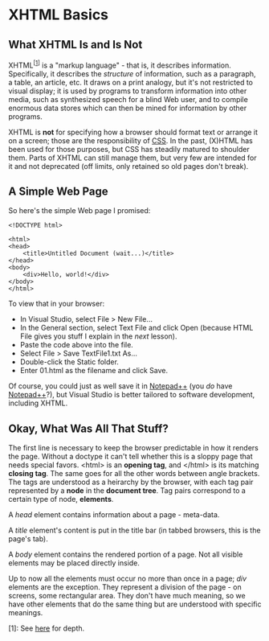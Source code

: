 ﻿XHTML Basics
============

What XHTML Is and Is Not
------------------------

XHTML<sup>[[1](#References)]</sup> is a "markup language" - that is, it describes information. Specifically, it describes the *structure* of information, such as a paragraph, a table, an article, etc. It draws on a print analogy, but it's not restricted to visual display; it is used by programs to transform information into other media, such as synthesized speech for a blind Web user, and to compile enormous data stores which can then be mined for information by other programs.

XHTML is **not** for specifying how a browser should format text or arrange it on a screen; those are the responsibility of [CSS](css.md). In the past, (X)HTML has been used for those purposes, but CSS has steadily matured to shoulder them. Parts of XHTML can still manage them, but very few are intended for it and not deprecated (off limits, only retained so old pages don't break).

A Simple Web Page
-----------------

So here's the simple Web page I promised:

    <!DOCTYPE html>

    <html>
    <head>
        <title>Untitled Document (wait...)</title>
    </head>
    <body>
        <div>Hello, world!</div>
    </body>
    </html>

To view that in your browser:

* In Visual Studio, select File > New File...
* In the General section, select Text File and click Open (because HTML File gives you stuff I explain in the *next* lesson).
* Paste the code above into the file.
* Select File > Save TextFile1.txt As...
* Double-click the Static folder.
* Enter 01.html as the filename and click Save.

Of course, you could just as well save it in [Notepad++](http://notepad-plus-plus.org/) (you *do* have [Notepad++](http://notepad-plus-plus.org/)?), but Visual Studio is better tailored to software development, including XHTML.

Okay, What Was All That Stuff?
------------------------------

The first line is necessary to keep the browser predictable in how it renders the page. Without a doctype it can't tell whether this is a sloppy page that needs special favors. &lt;html&gt; is an **opening tag**, and &lt;/html&gt; is its matching **closing tag**. The same goes for all the other words between angle brackets. The tags are understood as a heirarchy by the browser, with each tag pair represented by a **node** in the **document tree**. Tag pairs correspond to a certain type of node, **elements**.

A *head* element contains information about a page - meta-data.

A *title* element's content is put in the title bar (in tabbed browsers, this is the page's tab). 

A *body* element contains the rendered portion of a page. Not all visible elements may be placed directly inside.

Up to now all the elements must occur no more than once in a page; *div* elements are the exception. They represent a division of the page - on screens, some rectangular area. They don't have much meaning, so we have other elements that do the same thing but are understood with specific meanings.

[1]: See [here](xhtml.md) for depth.